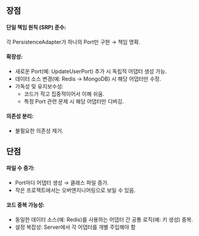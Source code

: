## 장점
#### 단일 책임 원칙 (SRP) 준수:
각 PersistenceAdapter가 하나의 Port만 구현 → 책임 명확.
#### 확장성:
- 새로운 Port(예: UpdateUserPort) 추가 시 독립적 어댑터 생성 가능.
- 데이터 소스 변경(예: Redis → MongoDB) 시 해당 어댑터만 수정.
- 가독성 및 유지보수성:
  - 코드가 작고 집중적이어서 이해 쉬움.
  - 특정 Port 관련 문제 시 해당 어댑터만 디버깅.
#### 의존성 분리:
- 불필요한 의존성 제거.
## 단점
#### 파일 수 증가:
- Port마다 어댑터 생성 → 클래스 파일 증가.
- 작은 프로젝트에서는 오버엔지니어링으로 보일 수 있음.
#### 코드 중복 가능성:
- 동일한 데이터 소스(예: Redis)를 사용하는 어댑터 간 공통 로직(예: 키 생성) 중복.
- 설정 복잡성:
Server에서 각 어댑터를 개별 주입해야 함